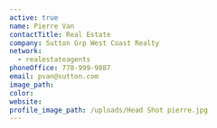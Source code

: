 ```yaml
---
active: true
name: Pierre Van
contactTitle: Real Estate
company: Sutton Grp West Coast Realty
network:
  - realestateagents
phoneOffice: 778-999-9087
email: pvan@sutton.com
image_path:
color:
website:
profile_image_path: /uploads/Head Shot pierre.jpg
---
```



